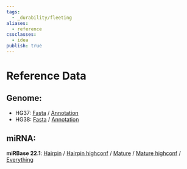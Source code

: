 ```yaml
---
tags:
  - _durability/fleeting
aliases:
  - reference
cssclasses:
  - idea
publish: true
---
```

# Reference Data

## Genome:
- HG37: [Fasta](ftp://ftp.ensembl.org/pub/release-75/fasta/homo_sapiens/dna/Homo_sapiens.GRCh37.75.dna.primary_assembly.fa.gz) / [Annotation](ftp://ftp.ensembl.org/pub/release-75/gtf/homo_sapiens/Homo_sapiens.GRCh37.75.gtf.gz)
- HG38: [Fasta](ftp://ftp.ensembl.org/pub/release-100/fasta/homo_sapiens/dna/Homo_sapiens.GRCh38.dna.primary_assembly.fa.gz) / [Annotation](ftp://ftp.ensembl.org/pub/release-100/gtf/homo_sapiens/Homo_sapiens.GRCh38.100.gtf.gz)

## miRNA:
**miRBase 22.1**: [Hairpin](ftp://mirbase.org/pub/mirbase/22.1/hairpin.fa.gz) / [Hairpin highconf](ftp://mirbase.org/pub/mirbase/22.1/hairpin_high_conf.fa.gz) / [Mature](ftp://mirbase.org/pub/mirbase/22.1/mature.fa.gz) / [Mature highconf](ftp://mirbase.org/pub/mirbase/22.1/mature_high_conf.fa.gz) / [Everything](ftp://mirbase.org/pub/mirbase/22.1/)
